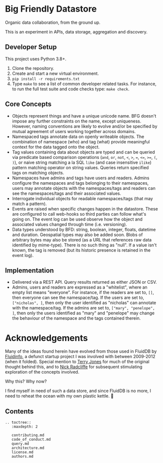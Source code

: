 # Big Friendly Datastore

Organic data collaboration, from the ground up.

This is an experiment in APIs, data storage, aggregation and discovery.

## Developer Setup

This project uses Python 3.8+.

1. Clone the repository.
2. Create and start a new virtual environment.
3. `pip install -r requirements.txt`
4. Type `make` to see a list of common developer related tasks. For instance,
   to run the full test suite and code checks type: `make check`.

## Core Concepts

* Objects represent things and have a unique unicode name. BFG doesn't impose
  any further constraints on the name, except uniqueness. However, naming
  conventions are likely to evolve and/or be specified by mutual agreement of
  users working together across domains.
* Namespaced tags annotate data on openly writeable objects. The
  combination of namespace (who) and tag (what) provide meaningful context
  for the data tagged onto the object.
* Tag values containing data about objects are typed and can be queried via
  predicate based comparison operations (`and`, `or`, `not`, `<`, `>`, `=`,
  `<=`, `>=`, `(`, `)`), or naive string matching a la SQL `like` (and case
  insensitive `ilike`) pattern matching operator on string values. Queries
  return specified tags on matching objects.
* Namespaces have admins and tags have users and readers. Admins configure
  the namespaces and tags belonging to their namespaces, users may annotate
  objects with the namespaces/tags and readers can see the namespaces/tags and
  their associated values.
* Interrogate individual objects for readable namespaces/tags (that may match
  a pattern).
* Events are raised when specific changes happen in the datastore. These are 
  configured to call web-hooks so third parties can follow what's going on. The
  event log can be used observe how the object and associated values changed
  through time (i.e. versioning).
* Data types understood by BFD: string, boolean, integer, floats, datetime and
  duration. Geospatial types may also be added soon. Blobs of arbitrary bytes
  may also be stored (as a URL that references raw data identified by
  mime-type). There is no such thing as "null". If a value isn't known, the tag
  is removed (but its historic presence is retained in the event log).

## Implementation

* Delivered via a REST API. Query results returned as either JSON or CSV.
* Admins, users and readers are expressed as a "whitelist", where an empty list
  means "everyone". For instance, if the readers are set to, `[]`, then
  everyone can see the namespace/tag. If the users are set to,
  `["nicholas", ]`, then only the user identified as "nicholas" can annotate
  with the namespace/tag. If the admins are set to, `["mary", "penelope", ]`,
  then only the users identified as "mary" and "penelope" may change the
  behaviour of the namespace and the tags contained therein.

# Acknowledgements

Many of the ideas found herein have evolved from those used in FluidDB by
[Fluidinfo](https://fluidinfo.com/), a defunct startup project I was involved
with between 2009-2012 (when it folded). Special mention to
[Terry Jones](https://github.com/terrycojones) for much of the original thought
behind this, and to [Nick Radcliffe](https://github.com/njr0) for subsequent
stimulating exploration of the concepts involved.

Why this? Why now?

I find myself in need of such a data store, and since FluidDB is no more, I
need to reheat the ocean with my own plastic kettle. 🤨

## Contents
```eval_rst
.. toctree::
   :maxdepth: 2

   contributing.md
   code_of_conduct.md
   query.md
   architecture.md
   license.md
   authors.md
```
